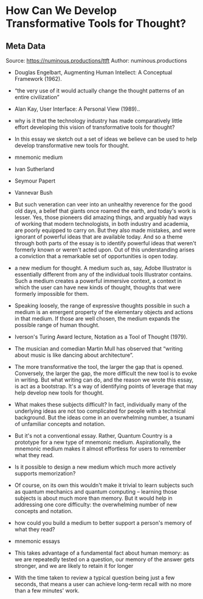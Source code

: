 # How Can We Develop Transformative Tools for Thought?

## Meta Data

Source:  https://numinous.productions/ttft 
Author: numinous.productions

- Douglas Engelbart, Augmenting Human Intellect: A Conceptual Framework (1962).
- “the very use of it would actually change the thought patterns of an entire civilization”
- Alan Kay, User Interface: A Personal View (1989)..
  
- why is it that the technology industry has made comparatively little effort developing this vision of transformative tools for thought?
- In this essay we sketch out a set of ideas we believe can be used to help develop transformative new tools for thought.
- mnemonic medium
- Ivan Sutherland
- Seymour Papert
- Vannevar Bush
- But such veneration can veer into an unhealthy reverence for the good old days, a belief that giants once roamed the earth, and today's work is lesser. Yes, those pioneers did amazing things, and arguably had ways of working that modern technologists, in both industry and academia, are poorly equipped to carry on. But they also made mistakes, and were ignorant of powerful ideas that are available today. And so a theme through both parts of the essay is to identify powerful ideas that weren't formerly known or weren't acted upon. Out of this understanding arises a conviction that a remarkable set of opportunities is open today.
- a new medium for thought. A medium such as, say, Adobe Illustrator is essentially different from any of the individual tools Illustrator contains. Such a medium creates a powerful immersive context, a context in which the user can have new kinds of thought, thoughts that were formerly impossible for them.
- Speaking loosely, the range of expressive thoughts possible in such a medium is an emergent property of the elementary objects and actions in that medium. If those are well chosen, the medium expands the possible range of human thought.
- Iverson's Turing Award lecture, Notation as a Tool of Thought (1979).
- The musician and comedian Martin Mull has observed that “writing about music is like dancing about architecture”.
- The more transformative the tool, the larger the gap that is opened. Conversely, the larger the gap, the more difficult the new tool is to evoke in writing. But what writing can do, and the reason we wrote this essay, is act as a bootstrap. It's a way of identifying points of leverage that may help develop new tools for thought.
- What makes these subjects difficult? In fact, individually many of the underlying ideas are not too complicated for people with a technical background. But the ideas come in an overwhelming number, a tsunami of unfamiliar concepts and notation.
- But it's not a conventional essay. Rather, Quantum Country is a prototype for a new type of mnemonic medium. Aspirationally, the mnemonic medium makes it almost effortless for users to remember what they read.
- Is it possible to design a new medium which much more actively supports memorization?
- Of course, on its own this wouldn't make it trivial to learn subjects such as quantum mechanics and quantum computing – learning those subjects is about much more than memory. But it would help in addressing one core difficulty: the overwhelming number of new concepts and notation.
- how could you build a medium to better support a person's memory of what they read?
- mnemonic essays
- This takes advantage of a fundamental fact about human memory: as we are repeatedly tested on a question, our memory of the answer gets stronger, and we are likely to retain it for longer
- With the time taken to review a typical question being just a few seconds, that means a user can achieve long-term recall with no more than a few minutes' work.
